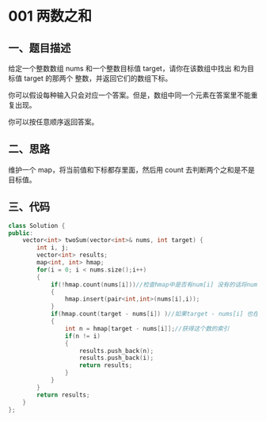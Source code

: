 # 001 两数之和
## 一、题目描述

给定一个整数数组 nums 和一个整数目标值 target，请你在该数组中找出 和为目标值 target 的那两个 整数，并返回它们的数组下标。

你可以假设每种输入只会对应一个答案。但是，数组中同一个元素在答案里不能重复出现。

你可以按任意顺序返回答案。

## 二、思路

维护一个 map，将当前值和下标都存里面，然后用 count 去判断两个之和是不是目标值。

## 三、代码
```cpp
class Solution {
public:
    vector<int> twoSum(vector<int>& nums, int target) {
        int i, j;
        vector<int> results;
        map<int, int> hmap;
        for(i = 0; i < nums.size();i++)
        {
            if(!hmap.count(nums[i]))//检查hmap中是否有num[i] 没有的话将num[i] 
            {
                hmap.insert(pair<int,int>(nums[i],i));
            }
            if(hmap.count(target - nums[i]) )//如果target - nums[i] 也在hmap中
            {
                int n = hmap[target - nums[i]];//获得这个数的索引
                if(n != i)
                {
                    results.push_back(n);
                    results.push_back(i);
                    return results;
                }
            }
        }
        return results;
    }
};
```